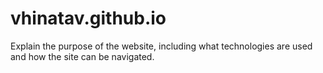 # vhinatav.github.io

Explain the purpose of the website, including what technologies are used and how the site can be navigated.